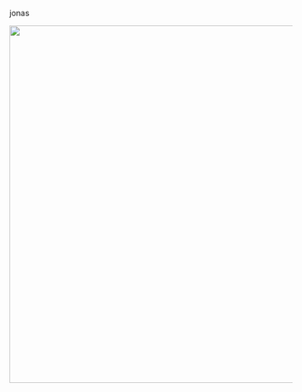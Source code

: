 ﻿jonas

<p>
    <img src="https://github.com/komeiji-satori/dress/raw/master/jonas/face/IMG_20200405_013926.JPG" width="1364" height="636"/>
</p>
